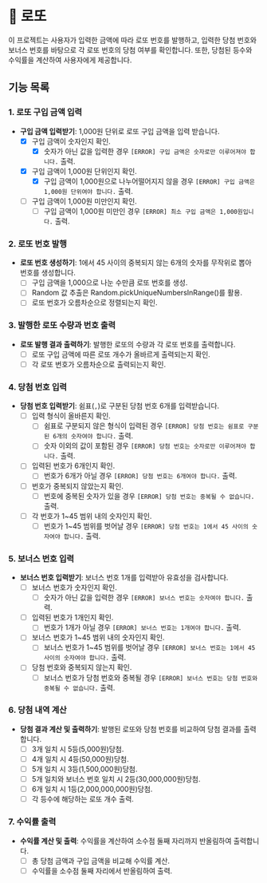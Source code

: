 # 🎰 로또

이 프로젝트는 사용자가 입력한 금액에 따라 로또 번호를 발행하고, 입력한 당첨 번호와 보너스 번호를 바탕으로 각 로또 번호의 당첨 여부를 확인합니다. 또한, 당첨된 등수와 수익률을 계산하여 사용자에게 제공합니다.

## 기능 목록

### 1. 로또 구입 금액 입력

- **구입 금액 입력받기**: 1,000원 단위로 로또 구입 금액을 입력 받습니다.
  - [x] 구입 금액이 숫자인지 확인.
    - [x] 숫자가 아닌 값을 입력한 경우 `[ERROR] 구입 금액은 숫자로만 이루어져야 합니다.` 출력.
  - [x] 구입 금액이 1,000원 단위인지 확인.
    - [x] 구입 금액이 1,000원으로 나누어떨어지지 않을 경우 `[ERROR] 구입 금액은 1,000원 단위여야 합니다.` 출력.
  - [ ] 구입 금액이 1,000원 미만인지 확인.
    - [ ] 구입 금액이 1,000원 미만인 경우 `[ERROR] 최소 구입 금액은 1,000원입니다.` 출력.

### 2. 로또 번호 발행

- **로또 번호 생성하기**: 1에서 45 사이의 중복되지 않는 6개의 숫자를 무작위로 뽑아 번호를 생성합니다.
  - [ ] 구입 금액을 1,000으로 나눈 수만큼 로또 번호를 생성.
  - [ ] Random 값 추출은 Random.pickUniqueNumbersInRange()를 활용.
  - [ ] 로또 번호가 오름차순으로 정렬되는지 확인.

### 3. 발행한 로또 수량과 번호 출력

- **로또 발행 결과 출력하기**: 발행한 로또의 수량과 각 로또 번호를 출력합니다.
  - [ ] 로또 구입 금액에 따른 로또 개수가 올바르게 출력되는지 확인.
  - [ ] 각 로또 번호가 오름차순으로 출력되는지 확인.

### 4. 당첨 번호 입력

- **당첨 번호 입력받기**: 쉼표(`,`)로 구분된 당첨 번호 6개를 입력받습니다.
  - [ ] 입력 형식이 올바른지 확인.
    - [ ] 쉼표로 구분되지 않은 형식이 입력된 경우 `[ERROR] 당첨 번호는 쉼표로 구분된 6개의 숫자여야 합니다.` 출력.
    - [ ] 숫자 이외의 값이 포함된 경우 `[ERROR] 당첨 번호는 숫자로만 이루어져야 합니다.` 출력.
  - [ ] 입력된 번호가 6개인지 확인.
    - [ ] 번호가 6개가 아닐 경우 `[ERROR] 당첨 번호는 6개여야 합니다.` 출력.
  - [ ] 번호가 중복되지 않았는지 확인.
    - [ ] 번호에 중복된 숫자가 있을 경우 `[ERROR] 당첨 번호는 중복될 수 없습니다.` 출력.
  - [ ] 각 번호가 1~45 범위 내의 숫자인지 확인.
    - [ ] 번호가 1~45 범위를 벗어날 경우 `[ERROR] 당첨 번호는 1에서 45 사이의 숫자여야 합니다.` 출력.

### 5. 보너스 번호 입력

- **보너스 번호 입력받기**: 보너스 번호 1개를 입력받아 유효성을 검사합니다.
  - [ ] 보너스 번호가 숫자인지 확인.
    - [ ] 숫자가 아닌 값을 입력한 경우 `[ERROR] 보너스 번호는 숫자여야 합니다.` 출력.
  - [ ] 입력된 번호가 1개인지 확인.
    - [ ] 번호가 1개가 아닐 경우 `[ERROR] 보너스 번호는 1개여야 합니다.` 출력.
  - [ ] 보너스 번호가 1~45 범위 내의 숫자인지 확인.
    - [ ] 보너스 번호가 1~45 범위를 벗어날 경우 `[ERROR] 보너스 번호는 1에서 45 사이의 숫자여야 합니다.` 출력.
  - [ ] 당첨 번호와 중복되지 않는지 확인.
    - [ ] 보너스 번호가 당첨 번호와 중복될 경우 `[ERROR] 보너스 번호는 당첨 번호와 중복될 수 없습니다.` 출력.

### 6. 당첨 내역 계산

- **당첨 결과 계산 및 출력하기**: 발행된 로또와 당첨 번호를 비교하여 당첨 결과를 출력합니다.
  - [ ] 3개 일치 시 5등(5,000원)당첨.
  - [ ] 4개 일치 시 4등(50,000원)당첨.
  - [ ] 5개 일치 시 3등(1,500,000원)당첨.
  - [ ] 5개 일치와 보너스 번호 일치 시 2등(30,000,000원)당첨.
  - [ ] 6개 일치 시 1등(2,000,000,000원)당첨.
  - [ ] 각 등수에 해당하는 로또 개수 출력.

### 7. 수익률 출력

- **수익률 계산 및 출력**: 수익률을 계산하여 소수점 둘째 자리까지 반올림하여 출력합니다.
  - [ ] 총 당첨 금액과 구입 금액을 비교해 수익률 계산.
  - [ ] 수익률을 소수점 둘째 자리에서 반올림하여 출력.

